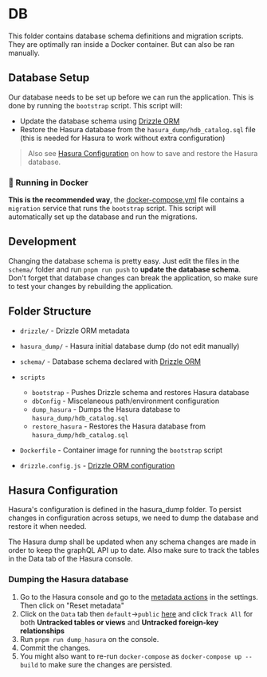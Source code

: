 # DB

This folder contains database schema definitions and migration scripts. They are optimally ran inside a Docker container. But can also be ran manually.

## Database Setup

Our database needs to be set up before we can run the application. This is done by running the `bootstrap` script. This script will:

- Update the database schema using [Drizzle ORM](https://orm.drizzle.team)
- Restore the Hasura database from the `hasura_dump/hdb_catalog.sql` file (this is needed for Hasura to work without extra configuration)

> Also see [Hasura Configuration](#hasura-configuration) on how to save and restore the Hasura database.

### 🐳 Running in Docker

**This is the recommended way**, the [docker-compose.yml](../docker-compose.yml) file contains a `migration` service that runs the `bootstrap` script.
This script will automatically set up the database and run the migrations.

## Development

Changing the database schema is pretty easy. Just edit the files in the `schema/` folder and run `pnpm run push` to **update the database schema**.
Don't forget that database changes can break the application, so make sure to test your changes by rebuilding the application.

## Folder Structure

- `drizzle/` - Drizzle ORM metadata
- `hasura_dump/` - Hasura initial database dump (do not edit manually)
- `schema/` - Database schema declared with [Drizzle ORM](https://orm.drizzle.team/docs/sql-schema-declaration)

- `scripts`
  - `bootstrap` - Pushes Drizzle schema and restores Hasura database
  - `dbConfig` - Miscelaneous path/environment configuration
  - `dump_hasura` - Dumps the Hasura database to `hasura_dump/hdb_catalog.sql`
  - `restore_hasura` - Restores the Hasura database from `hasura_dump/hdb_catalog.sql`

- `Dockerfile` - Container image for running the `bootstrap` script
- `drizzle.config.js` - [Drizzle ORM configuration](https://orm.drizzle.team/kit-docs/config-reference)

## Hasura Configuration

Hasura's configuration is defined in the hasura_dump folder.
To persist changes in configuration across setups, we need to dump the database and restore it when needed.

The Hasura dump shall be updated when any schema changes are made in order to keep the graphQL API up to date.
Also make sure to track the tables in the Data tab of the Hasura console.

### Dumping the Hasura database

1. Go to the Hasura console and go to the [metadata actions](http://localhost:4000/console/settings/metadata-actions) in the settings. Then click on "Reset metadata"
2. Click on the `Data` tab then `default`->`public` [here](http://localhost:4000/console/data/default/schema/public) and click `Track All` for both **Untracked tables or views** and **Untracked foreign-key relationships**
3. Run `pnpm run dump_hasura` on the console.
4. Commit the changes.
5. You might also want to re-run `docker-compose` as `docker-compose up --build` to make sure the changes are persisted.
